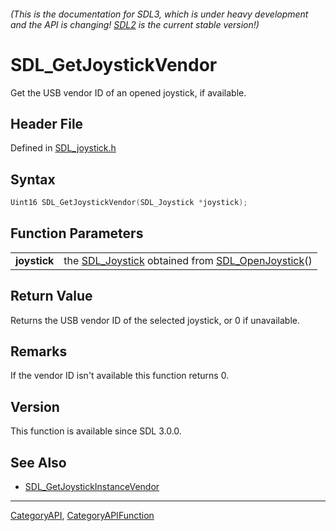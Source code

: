 ###### (This is the documentation for SDL3, which is under heavy development and the API is changing! [SDL2](https://wiki.libsdl.org/SDL2/) is the current stable version!)
# SDL_GetJoystickVendor

Get the USB vendor ID of an opened joystick, if available.

## Header File

Defined in [SDL_joystick.h](https://github.com/libsdl-org/SDL/blob/main/include/SDL3/SDL_joystick.h)

## Syntax

```c
Uint16 SDL_GetJoystickVendor(SDL_Joystick *joystick);

```

## Function Parameters

|                  |                                                                                       |
| ---------------- | ------------------------------------------------------------------------------------- |
| **joystick**     | the [SDL_Joystick](SDL_Joystick) obtained from [SDL_OpenJoystick](SDL_OpenJoystick)() |

## Return Value

Returns the USB vendor ID of the selected joystick, or 0 if unavailable.

## Remarks

If the vendor ID isn't available this function returns 0.

## Version

This function is available since SDL 3.0.0.

## See Also

* [SDL_GetJoystickInstanceVendor](SDL_GetJoystickInstanceVendor)

----
[CategoryAPI](CategoryAPI), [CategoryAPIFunction](CategoryAPIFunction)

